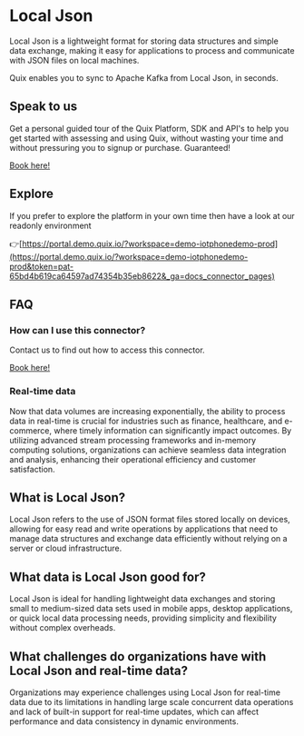 <!-- START MARKDOWN -->
<!--[tech-name]-->
# Local Json

<!--[blurb-about-tech]-->
Local Json is a lightweight format for storing data structures and simple data exchange, making it easy for applications to process and communicate with JSON files on local machines.

Quix enables you to sync to Apache Kafka <span id="to_or_from">from</span> <span id="techname">Local Json</span>, in seconds.

## Speak to us

Get a personal guided tour of the Quix Platform, SDK and API's to help you get started with assessing and using Quix, without wasting your time and without pressuring you to signup or purchase. Guaranteed!

[Book here!](https://quix.io/book-a-demo)


## Explore

If you prefer to explore the platform in your own time then have a look at our readonly environment

👉[https://portal.demo.quix.io/?workspace=demo-iotphonedemo-prod](https://portal.demo.quix.io/?workspace=demo-iotphonedemo-prod&token=pat-65bd4b619ca64597ad74354b35eb8622&_ga=docs_connector_pages)


## FAQ 

### How can I use this connector?

Contact us to find out how to access this connector.

[Book here!](https://quix.io/book-a-demo)

### Real-time data

Now that data volumes are increasing exponentially, the ability to process data in real-time is crucial for industries such as finance, healthcare, and e-commerce, where timely information can significantly impact outcomes. By utilizing advanced stream processing frameworks and in-memory computing solutions, organizations can achieve seamless data integration and analysis, enhancing their operational efficiency and customer satisfaction.

## What is <span id="techname">Local Json</span>?

<!--[tech-seo-text]-->
Local Json refers to the use of JSON format files stored locally on devices, allowing for easy read and write operations by applications that need to manage data structures and exchange data efficiently without relying on a server or cloud infrastructure.

## What data is <span id="techname">Local Json</span> good for?

<!--[tech-data-seo-text]-->
Local Json is ideal for handling lightweight data exchanges and storing small to medium-sized data sets used in mobile apps, desktop applications, or quick local data processing needs, providing simplicity and flexibility without complex overheads.

## What challenges do organizations have with <span id="techname">Local Json</span> and real-time data?

<!--[tech-challenges-seo-text]-->
Organizations may experience challenges using Local Json for real-time data due to its limitations in handling large scale concurrent data operations and lack of built-in support for real-time updates, which can affect performance and data consistency in dynamic environments.
<!-- END MARKDOWN -->